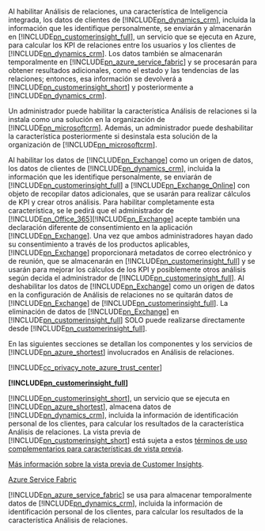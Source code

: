 Al habilitar Análisis de relaciones, una característica de Inteligencia integrada, los datos de clientes de [!INCLUDE[pn_dynamics_crm](pn-dynamics-crm.md)], incluida la información que les identifique personalmente, se enviarán y almacenarán en              [!INCLUDE[pn_customerinsight_full](pn-customer-insights-full.md)], un servicio que se ejecuta en Azure, para calcular los KPI de relaciones entre los usuarios y los clientes de              [!INCLUDE[pn_dynamics_crm](pn-dynamics-crm.md)]. Los datos también se almacenarán temporalmente en [!INCLUDE[pn_azure_service_fabric](pn-azure-service-fabric.md)] y se procesarán para obtener resultados adicionales, como el estado y las tendencias de las relaciones; entonces, esa información se devolverá a [!INCLUDE[pn_customerinsight_short](pn-customer-insights-short.md)] y posteriormente a [!INCLUDE[pn_dynamics_crm](pn-dynamics-crm.md)].  
  
 Un administrador puede habilitar la característica Análisis de relaciones si la instala como una solución en la organización de [!INCLUDE[pn_microsoftcrm](pn-microsoftcrm.md)]. Además, un administrador puede deshabilitar la característica posteriormente si desinstala esta solución de la organización de [!INCLUDE[pn_microsoftcrm](pn-microsoftcrm.md)].  
  
 Al habilitar los datos de [!INCLUDE[pn_Exchange](pn-exchange.md)] como un origen de datos, los datos de clientes de [!INCLUDE[pn_dynamics_crm](pn-dynamics-crm.md)], incluida la información que les identifique personalmente, se enviarán de [!INCLUDE[pn_customerinsight_full](pn-customer-insights-full.md)] a [!INCLUDE[pn_Exchange_Online](pn-exchange-online.md)] con objeto de recopilar datos adicionales, que se usarán para realizar cálculos de KPI y crear otros análisis.  Para habilitar completamente esta característica, se le pedirá que el administrador de [!INCLUDE[pn_Office_365](pn-office-365.md)][!INCLUDE[pn_Exchange](pn-exchange.md)] acepte también una declaración diferente de consentimiento en la aplicación [!INCLUDE[pn_Exchange](pn-exchange.md)].  Una vez que ambos administradores hayan dado su consentimiento a través de los productos aplicables, [!INCLUDE[pn_Exchange](pn-exchange.md)] proporcionará metadatos de correo electrónico y de reunión, que se almacenarán en [!INCLUDE[pn_customerinsight_full](pn-customer-insights-full.md)] y se usarán para mejorar los cálculos de los KPI y posiblemente otros análisis según decida el administrador de [!INCLUDE[pn_customerinsight_full](pn-customer-insights-full.md)]. Al deshabilitar los datos de [!INCLUDE[pn_Exchange](pn-exchange.md)] como un origen de datos en la configuración de Análisis de relaciones no se quitarán datos de [!INCLUDE[pn_Exchange](pn-exchange.md)] de [!INCLUDE[pn_customerinsight_full](pn-customer-insights-full.md)].  La eliminación de datos de [!INCLUDE[pn_Exchange](pn-exchange.md)] en [!INCLUDE[pn_customerinsight_full](pn-customer-insights-full.md)] SOLO puede realizarse directamente desde [!INCLUDE[pn_customerinsight_full](pn-customer-insights-full.md)].  
  
 En las siguientes secciones se detallan los componentes y los servicios de [!INCLUDE[pn_azure_shortest](pn-azure-shortest.md)] involucrados en Análisis de relaciones.  
  
 [!INCLUDE[cc_privacy_note_azure_trust_center](cc-privacy-note-azure-trust-center.md)]  
  
 **[!INCLUDE[pn_customerinsight_full](pn-customer-insights-full.md)]**  
  
 [!INCLUDE[pn_customerinsight_short](pn-customer-insights-short.md)], un servicio que se ejecuta en [!INCLUDE[pn_azure_shortest](pn-azure-shortest.md)], almacena datos de [!INCLUDE[pn_dynamics_crm](pn-dynamics-crm.md)], incluida la información de identificación personal de los clientes, para calcular los resultados de la característica Análisis de relaciones. La vista previa de [!INCLUDE[pn_customerinsight_short](pn-customer-insights-short.md)] está sujeta a estos [términos de uso complementarios para características de vista previa](https://go.microsoft.com/fwlink/p/?LinkId=511446).  
  
 [Más información sobre la vista previa de Customer Insights](https://azure.microsoft.com/services/customer-insights/).  
  
 [Azure Service Fabric](https://azure.microsoft.com/services/service-fabric/)  
  
 [!INCLUDE[pn_azure_service_fabric](pn-azure-service-fabric.md)] se usa para almacenar temporalmente datos de [!INCLUDE[pn_dynamics_crm](pn-dynamics-crm.md)], incluida la información de identificación personal de los clientes, para calcular los resultados de la característica Análisis de relaciones.